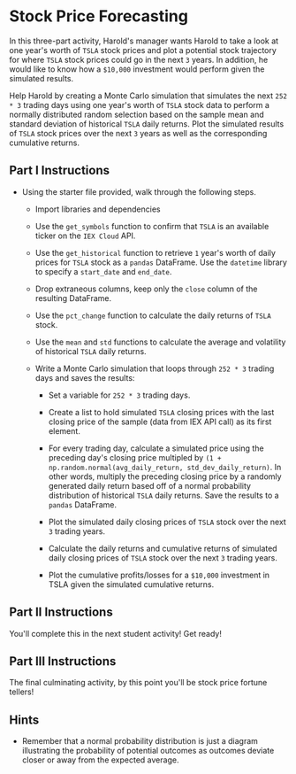 # Stock Price Forecasting

In this three-part activity, Harold's manager wants Harold to take a look at one year's worth of `TSLA` stock prices and plot a potential stock trajectory for where `TSLA` stock prices could go in the next `3` years. In addition, he would like to know how a `$10,000` investment would perform given the simulated results.

Help Harold by creating a Monte Carlo simulation that simulates the next `252 * 3` trading days using one year's worth of `TSLA` stock data to perform a normally distributed random selection based on the sample mean and standard deviation of historical `TSLA` daily returns. Plot the simulated results of `TSLA` stock prices over the next `3` years as well as the corresponding cumulative returns.

## Part I Instructions

* Using the starter file provided, walk through the following steps.

  * Import libraries and dependencies

  * Use the `get_symbols` function to confirm that `TSLA` is an available ticker on the `IEX Cloud` API.

  * Use the `get_historical` function to retrieve `1` year's worth of daily prices for `TSLA` stock as a `pandas` DataFrame. Use the `datetime` library to specify a `start_date` and `end_date`.

  * Drop extraneous columns, keep only the `close` column of the resulting DataFrame.

  * Use the `pct_change` function to calculate the daily returns of `TSLA` stock.

  * Use the `mean` and `std` functions to calculate the average and volatility of historical `TSLA` daily returns.

  * Write a Monte Carlo simulation that loops through `252 * 3` trading days and saves the results:

    * Set a variable for `252 * 3` trading days.

    * Create a list to hold simulated `TSLA` closing prices with the last closing price of the sample (data from IEX API call) as its first element. 

    * For every trading day, calculate a simulated price using the preceding day's closing price multipled by ```(1 + np.random.normal(avg_daily_return, std_dev_daily_return)```. In other words, multiply the preceding closing price by a randomly generated daily return based off of a normal probability distribution of historical `TSLA` daily returns. Save the results to a `pandas` DataFrame.

    * Plot the simulated daily closing prices of `TSLA` stock over the next `3` trading years.

    * Calculate the daily returns and cumulative returns of simulated daily closing prices of `TSLA` stock over the next `3` trading years.

    * Plot the cumulative profits/losses for a `$10,000` investment in TSLA given the simulated cumulative returns. 

## Part II Instructions

You'll complete this in the next student activity! Get ready!

## Part III Instructions

The final culminating activity, by this point you'll be stock price fortune tellers!

## Hints

* Remember that a normal probability distribution is just a diagram illustrating the probability of potential outcomes as outcomes deviate closer or away from the expected average.